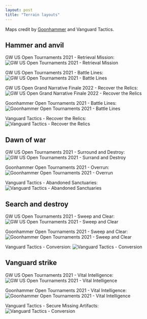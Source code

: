```yaml
---
layout: post
title: "Terrain layouts"
---
```


Maps credit by [Goonhammer](https://goonhammer.com) and Vanguard Tactics.


## Hammer and anvil

GW US Open Tournaments 2021 - Retrieval Mission:
![GW US Open Tournaments 2021 - Retrieval Mission](/assets/img/GW_RetrievalMission.png)

GW US Open Tournaments 2021 - Battle Lines:
![GW US Open Tournaments 2021 - Battle Lines](/assets/img/GW_BattleLines.png)

GW US Open Grand Narrative Finale 2022 - Recover the Relics:
![GW US Open Grand Narrative Finale 2022 - Recover the Relics](/assets/img/GW_RecoverTheRelics.png)

Goonhammer Open Tournaments 2021 - Battle Lines:
![Goonhammer Open Tournaments 2021 - Battle Lines](/assets/img/GHO_BattleLinesRetrieval.png)

Vanguard Tactics - Recover the Relics:
![Vanguard Tactics - Recover the Relics](/assets/img/VT_RecoverTheRelics.png)


## Dawn of war

GW US Open Tournaments 2021 - Surround and Destroy:
![GW US Open Tournaments 2021 - Surrand and Destroy](/assets/img/GW_SurroundDestroy.png)

Goonhammer Open Tournaments 2021 - Overrun:
![Goonhammer Open Tournaments 2021 - Overrun](/assets/img/GHO_Overrun.png)

Vanguard Tactics - Abandoned Sanctuaries:
![Vanguard Tactics - Abandoned Sanctuaries](/assets/img/VT_AbandonedSanctuaries.png)


## Search and destroy

GW US Open Tournaments 2021 - Sweep and Clear:
![GW US Open Tournaments 2021 - Sweep and Clear](/assets/img/GW_SweepClear.png)

Goonhammer Open Tournaments 2021 - Sweep and Clear:
![Goonhammer Open Tournaments 2021 - Sweep and Clear](/assets/img/GHO_SweepClear.png)

Vanguard Tactics - Conversion:
![Vanguard Tactics - Conversion](/assets/img/VT_Conversion.png)

## Vanguard strike

GW US Open Tournaments 2021 - Vital Intelligence:
![GW US Open Tournaments 2021 - Vital Intelligence](/assets/img/GW_VitalIntelligence.png)

Goonhammer Open Tournaments 2021 - Vital Intelligence:
![Goonhammer Open Tournaments 2021 - Vital Intelligence](/assets/img/GHO_VitalIntelligence.png)

Vanguard Tactics - Secure Missing Artifacts:
![Vanguard Tactics - Conversion](/assets/img/VT_SecureMissingArtifacts.png)
